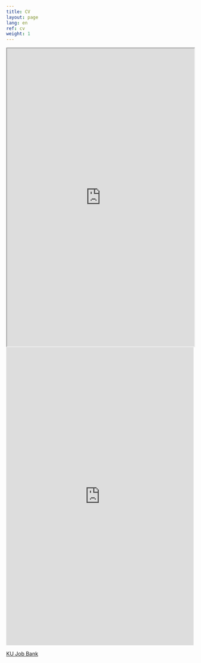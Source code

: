 ```yaml
---
title: CV
layout: page
lang: en
ref: cv
weight: 1
---
```


<iframe src="http://people.binf.ku.dk/rnq313/cv/CV-en.pdf" width="100%" height="800rem">
This browser does not support PDFs. Please download the PDF to view it: <a href="http://people.binf.ku.dk/rnq313/cv/CV-en.pdf">Download PDF</a>
</iframe>

<embed src="http://people.binf.ku.dk/rnq313/cv/CV-en.pdf" type="application/pdf" width="100%" height="800em">

[KU Job Bank](https://karriere.ku.dk/da/profiles/antonioortegajimenez)